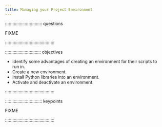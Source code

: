```yaml
---
title: Managing your Project Environment
---
```


:::::::::::::::::::::::::::::: questions

FIXME

::::::::::::::::::::::::::::::::::::::::

::::::::::::::::::::::::::::: objectives

* Identify some advantages of creating an environment for their scripts to run in.
* Create a new environment.
* Install Python libraries into an environment.
* Activate and deactivate an environment.

::::::::::::::::::::::::::::::::::::::::




:::::::::::::::::::::::::::::: keypoints

FIXME

::::::::::::::::::::::::::::::::::::::::